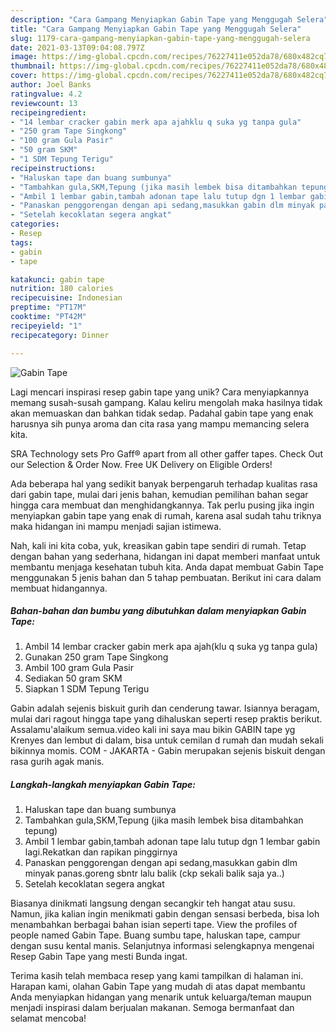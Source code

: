 ```yaml
---
description: "Cara Gampang Menyiapkan Gabin Tape yang Menggugah Selera"
title: "Cara Gampang Menyiapkan Gabin Tape yang Menggugah Selera"
slug: 1179-cara-gampang-menyiapkan-gabin-tape-yang-menggugah-selera
date: 2021-03-13T09:04:08.797Z
image: https://img-global.cpcdn.com/recipes/76227411e052da78/680x482cq70/gabin-tape-foto-resep-utama.jpg
thumbnail: https://img-global.cpcdn.com/recipes/76227411e052da78/680x482cq70/gabin-tape-foto-resep-utama.jpg
cover: https://img-global.cpcdn.com/recipes/76227411e052da78/680x482cq70/gabin-tape-foto-resep-utama.jpg
author: Joel Banks
ratingvalue: 4.2
reviewcount: 13
recipeingredient:
- "14 lembar cracker gabin merk apa ajahklu q suka yg tanpa gula"
- "250 gram Tape Singkong"
- "100 gram Gula Pasir"
- "50 gram SKM"
- "1 SDM Tepung Terigu"
recipeinstructions:
- "Haluskan tape dan buang sumbunya"
- "Tambahkan gula,SKM,Tepung (jika masih lembek bisa ditambahkan tepung)"
- "Ambil 1 lembar gabin,tambah adonan tape lalu tutup dgn 1 lembar gabin lagi.Rekatkan dan rapikan pinggirnya"
- "Panaskan penggorengan dengan api sedang,masukkan gabin dlm minyak panas.goreng sbntr lalu balik (ckp sekali balik saja ya..)"
- "Setelah kecoklatan segera angkat"
categories:
- Resep
tags:
- gabin
- tape

katakunci: gabin tape 
nutrition: 180 calories
recipecuisine: Indonesian
preptime: "PT17M"
cooktime: "PT42M"
recipeyield: "1"
recipecategory: Dinner

---
```



![Gabin Tape](https://img-global.cpcdn.com/recipes/76227411e052da78/680x482cq70/gabin-tape-foto-resep-utama.jpg)

Lagi mencari inspirasi resep gabin tape yang unik? Cara menyiapkannya memang susah-susah gampang. Kalau keliru mengolah maka hasilnya tidak akan memuaskan dan bahkan tidak sedap. Padahal gabin tape yang enak harusnya sih punya aroma dan cita rasa yang mampu memancing selera kita.

SRA Technology sets Pro Gaff® apart from all other gaffer tapes. Check Out our Selection &amp; Order Now. Free UK Delivery on Eligible Orders!

Ada beberapa hal yang sedikit banyak berpengaruh terhadap kualitas rasa dari gabin tape, mulai dari jenis bahan, kemudian pemilihan bahan segar hingga cara membuat dan menghidangkannya. Tak perlu pusing jika ingin menyiapkan gabin tape yang enak di rumah, karena asal sudah tahu triknya maka hidangan ini mampu menjadi sajian istimewa.


Nah, kali ini kita coba, yuk, kreasikan gabin tape sendiri di rumah. Tetap dengan bahan yang sederhana, hidangan ini dapat memberi manfaat untuk membantu menjaga kesehatan tubuh kita. Anda dapat membuat Gabin Tape menggunakan 5 jenis bahan dan 5 tahap pembuatan. Berikut ini cara dalam membuat hidangannya.

<!--inarticleads1-->

##### Bahan-bahan dan bumbu yang dibutuhkan dalam menyiapkan Gabin Tape:

1. Ambil 14 lembar cracker gabin merk apa ajah(klu q suka yg tanpa gula)
1. Gunakan 250 gram Tape Singkong
1. Ambil 100 gram Gula Pasir
1. Sediakan 50 gram SKM
1. Siapkan 1 SDM Tepung Terigu


Gabin adalah sejenis biskuit gurih dan cenderung tawar. Isiannya beragam, mulai dari ragout hingga tape yang dihaluskan seperti resep praktis berikut. Assalamu&#39;alaikum semua.video kali ini saya mau bikin GABIN tape yg Krenyes dan lembut di dalam, bisa untuk cemilan d rumah dan mudah sekali bikinnya momis. COM - JAKARTA - Gabin merupakan sejenis biskuit dengan rasa gurih agak manis. 

<!--inarticleads2-->

##### Langkah-langkah menyiapkan Gabin Tape:

1. Haluskan tape dan buang sumbunya
1. Tambahkan gula,SKM,Tepung (jika masih lembek bisa ditambahkan tepung)
1. Ambil 1 lembar gabin,tambah adonan tape lalu tutup dgn 1 lembar gabin lagi.Rekatkan dan rapikan pinggirnya
1. Panaskan penggorengan dengan api sedang,masukkan gabin dlm minyak panas.goreng sbntr lalu balik (ckp sekali balik saja ya..)
1. Setelah kecoklatan segera angkat


Biasanya dinikmati langsung dengan secangkir teh hangat atau susu. Namun, jika kalian ingin menikmati gabin dengan sensasi berbeda, bisa loh menambahkan berbagai bahan isian seperti tape. View the profiles of people named Gabin Tape. Buang sumbu tape, haluskan tape, campur dengan susu kental manis. Selanjutnya informasi selengkapnya mengenai Resep Gabin Tape yang mesti Bunda ingat. 

Terima kasih telah membaca resep yang kami tampilkan di halaman ini. Harapan kami, olahan Gabin Tape yang mudah di atas dapat membantu Anda menyiapkan hidangan yang menarik untuk keluarga/teman maupun menjadi inspirasi dalam berjualan makanan. Semoga bermanfaat dan selamat mencoba!
